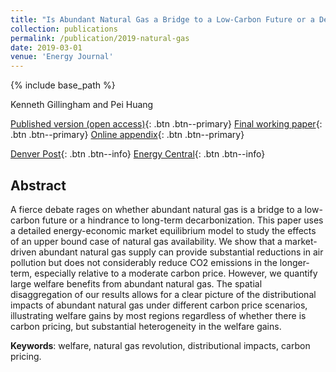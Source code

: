 ```yaml
---
title: "Is Abundant Natural Gas a Bridge to a Low-Carbon Future or a Dead-end?"
collection: publications
permalink: /publication/2019-natural-gas
date: 2019-03-01
venue: 'Energy Journal'
---
```

{% include base_path %}

Kenneth Gillingham and Pei Huang

[Published version (open access)](https://www.iaee.org/en/publications/ejarticle.aspx?id=3325){: .btn .btn--primary} [Final working paper](/files/2019_EJ_NG_Main.pdf){: .btn .btn--primary} [Online appendix](/files/2019_EJ_NG_SM.pdf){: .btn .btn--primary}

[Denver Post](https://www.denverpost.com/2020/01/31/colorado-natural-gas-bridge-fuel-wind-solar-xcel-tri-state/){: .btn .btn--info} [Energy Central](https://energycentral.com/c/cp/yale-study-finds-its-renewables-are-bridge-fuel-fossil-powered-future){: .btn .btn--info}

## Abstract

A fierce debate rages on whether abundant natural gas is a bridge to a low-carbon future or a hindrance to long-term decarbonization. This paper uses a detailed energy-economic market equilibrium model to study the effects of an upper bound case of natural gas availability. We show that a market-driven abundant natural gas supply can provide substantial reductions in air pollution but does not considerably reduce CO2 emissions in the longer-term, especially relative to a moderate carbon price. However, we quantify large welfare benefits from abundant natural gas. The spatial disaggregation of our results allows for a clear picture of the distributional impacts of abundant natural gas under different carbon price scenarios, illustrating welfare gains by most regions regardless of whether there is carbon pricing, but substantial heterogeneity in the welfare gains.

**Keywords**: welfare, natural gas revolution, distributional impacts, carbon pricing.